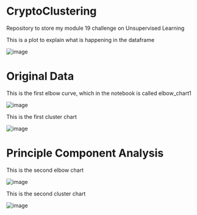 # CryptoClustering

Repository to store my module 19 challenge on Unsupervised Learning

This is a plot to explain what is happening in the dataframe


![image](https://user-images.githubusercontent.com/114998403/224559172-b2dc74d1-e702-45af-9690-a1ee8a366005.png)

# Original Data


This is the first elbow curve, which in the notebook is called elbow_chart1


![image](https://user-images.githubusercontent.com/114998403/224559237-3a210e46-810b-4160-9203-6b9e0b0a691f.png)

This is the first cluster chart


![image](https://user-images.githubusercontent.com/114998403/224559292-1be08a88-5d03-411d-993b-4f5c5fe9d995.png)

# Principle Component Analysis

This is the second elbow chart


![image](https://user-images.githubusercontent.com/114998403/224559350-040d9b99-28d1-49eb-a496-647cd8ed677e.png)

This is the second cluster chart 


![image](https://user-images.githubusercontent.com/114998403/224559552-640f1845-6a8b-4286-af3f-34c99ecce09f.png)
